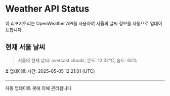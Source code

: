 
# Weather API Status

이 리포지토리는 OpenWeather API를 사용하여 서울의 날씨 정보를 자동으로 업데이트합니다.

## 현재 서울 날씨
> 서울의 현재 날씨: overcast clouds, 온도: 12.32°C, 습도: 65%

⏳ 업데이트 시간: 2025-05-05 12:21:01 (UTC)

---
자동 업데이트 봇에 의해 관리됩니다.
